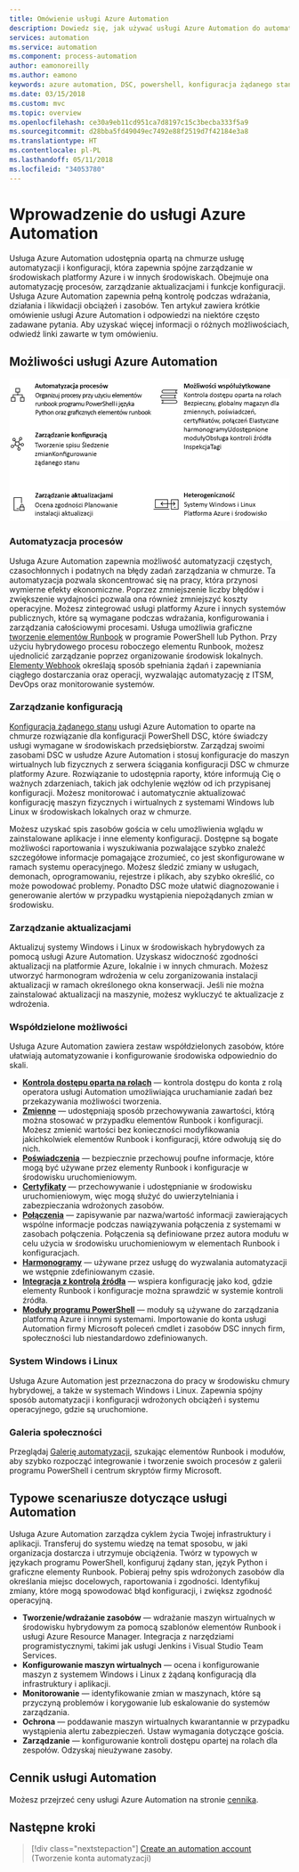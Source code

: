 ```yaml
---
title: Omówienie usługi Azure Automation
description: Dowiedz się, jak używać usługi Azure Automation do automatyzacji cyklu życia infrastruktury i aplikacji.
services: automation
ms.service: automation
ms.component: process-automation
author: eamonoreilly
ms.author: eamono
keywords: azure automation, DSC, powershell, konfiguracja żądanego stanu, zarządzanie aktualizacjami, śledzenie zmian, spis, elementy runbook, python, graficzne
ms.date: 03/15/2018
ms.custom: mvc
ms.topic: overview
ms.openlocfilehash: ce30a9eb11cd951ca7d8197c15c3becba333f5a9
ms.sourcegitcommit: d28bba5fd49049ec7492e88f2519d7f42184e3a8
ms.translationtype: HT
ms.contentlocale: pl-PL
ms.lasthandoff: 05/11/2018
ms.locfileid: "34053780"
---
```

# <a name="an-introduction-to-azure-automation"></a>Wprowadzenie do usługi Azure Automation

Usługa Azure Automation udostępnia opartą na chmurze usługę automatyzacji i konfiguracji, która zapewnia spójne zarządzanie w środowiskach platformy Azure i w innych środowiskach. Obejmuje ona automatyzację procesów, zarządzanie aktualizacjami i funkcje konfiguracji. Usługa Azure Automation zapewnia pełną kontrolę podczas wdrażania, działania i likwidacji obciążeń i zasobów.
Ten artykuł zawiera krótkie omówienie usługi Azure Automation i odpowiedzi na niektóre często zadawane pytania. Aby uzyskać więcej informacji o różnych możliwościach, odwiedź linki zawarte w tym omówieniu.

## <a name="azure-automation-capabilities"></a>Możliwości usługi Azure Automation

![Możliwości automatyzacji — omówienie](media/automation-overview/automation-overview.png)

### <a name="process-automation"></a>Automatyzacja procesów

Usługa Azure Automation zapewnia możliwość automatyzacji częstych, czasochłonnych i podatnych na błędy zadań zarządzania w chmurze. Ta automatyzacja pozwala skoncentrować się na pracy, która przynosi wymierne efekty ekonomiczne. Poprzez zmniejszenie liczby błędów i zwiększenie wydajności pozwala ona również zmniejszyć koszty operacyjne. Możesz zintegrować usługi platformy Azure i innych systemów publicznych, które są wymagane podczas wdrażania, konfigurowania i zarządzania całościowymi procesami. Usługa umożliwia graficzne [tworzenie elementów Runbook](automation-runbook-types.md) w programie PowerShell lub Python. Przy użyciu hybrydowego procesu roboczego elementu Runbook, możesz ujednolicić zarządzanie poprzez organizowanie środowisk lokalnych. [Elementy Webhook](automation-webhooks.md) określają sposób spełniania żądań i zapewniania ciągłego dostarczania oraz operacji, wyzwalając automatyzację z ITSM, DevOps oraz monitorowanie systemów.

### <a name="configuration-management"></a>Zarządzanie konfiguracją

[Konfiguracja żądanego stanu](automation-dsc-overview.md) usługi Azure Automation to oparte na chmurze rozwiązanie dla konfiguracji PowerShell DSC, które świadczy usługi wymagane w środowiskach przedsiębiorstw. Zarządzaj swoimi zasobami DSC w usłudze Azure Automation i stosuj konfiguracje do maszyn wirtualnych lub fizycznych z serwera ściągania konfiguracji DSC w chmurze platformy Azure. Rozwiązanie to udostępnia raporty, które informują Cię o ważnych zdarzeniach, takich jak odchylenie węzłów od ich przypisanej konfiguracji. Możesz monitorować i automatycznie aktualizować konfigurację maszyn fizycznych i wirtualnych z systemami Windows lub Linux w środowiskach lokalnych oraz w chmurze.

Możesz uzyskać spis zasobów gościa w celu umożliwienia wglądu w zainstalowane aplikacje i inne elementy konfiguracji. Dostępne są bogate możliwości raportowania i wyszukiwania pozwalające szybko znaleźć szczegółowe informacje pomagające zrozumieć, co jest skonfigurowane w ramach systemu operacyjnego. Możesz śledzić zmiany w usługach, demonach, oprogramowaniu, rejestrze i plikach, aby szybko określić, co może powodować problemy. Ponadto DSC może ułatwić diagnozowanie i generowanie alertów w przypadku wystąpienia niepożądanych zmian w środowisku.

### <a name="update-management"></a>Zarządzanie aktualizacjami

Aktualizuj systemy Windows i Linux w środowiskach hybrydowych za pomocą usługi Azure Automation. Uzyskasz widoczność zgodności aktualizacji na platformie Azure, lokalnie i w innych chmurach. Możesz utworzyć harmonogram wdrożenia w celu zorganizowania instalacji aktualizacji w ramach określonego okna konserwacji. Jeśli nie można zainstalować aktualizacji na maszynie, możesz wykluczyć te aktualizacje z wdrożenia.

### <a name="shared-capabilities"></a>Współdzielone możliwości

Usługa Azure Automation zawiera zestaw współdzielonych zasobów, które ułatwiają automatyzowanie i konfigurowanie środowiska odpowiednio do skali.

* **[Kontrola dostępu oparta na rolach](automation-role-based-access-control.md)** — kontrola dostępu do konta z rolą operatora usługi Automation umożliwiająca uruchamianie zadań bez przekazywania możliwości tworzenia.
* **[Zmienne](automation-variables.md)** — udostępniają sposób przechowywania zawartości, którą można stosować w przypadku elementów Runbook i konfiguracji. Możesz zmienić wartości bez konieczności modyfikowania jakichkolwiek elementów Runbook i konfiguracji, które odwołują się do nich.
* **[Poświadczenia](automation-credentials.md)** — bezpiecznie przechowuj poufne informacje, które mogą być używane przez elementy Runbook i konfiguracje w środowisku uruchomieniowym.
* **[Certyfikaty](automation-certificates.md)** — przechowywanie i udostępnianie w środowisku uruchomieniowym, więc mogą służyć do uwierzytelniania i zabezpieczania wdrożonych zasobów.
* **[Połączenia](automation-connections.md)** — zapisywanie par nazwa/wartość informacji zawierających wspólne informacje podczas nawiązywania połączenia z systemami w zasobach połączenia. Połączenia są definiowane przez autora modułu w celu użycia w środowisku uruchomieniowym w elementach Runbook i konfiguracjach.
* **[Harmonogramy](automation-schedules.md)** — używane przez usługę do wyzwalania automatyzacji we wstępnie zdefiniowanym czasie.
* **[Integracja z kontrolą źródła](automation-source-control-integration.md)** — wspiera konfigurację jako kod, gdzie elementy Runbook i konfiguracje można sprawdzić w systemie kontroli źródła.
* **[Moduły programu PowerShell](automation-integration-modules.md)** — moduły są używane do zarządzania platformą Azure i innymi systemami. Importowanie do konta usługi Automation firmy Microsoft poleceń cmdlet i zasobów DSC innych firm, społeczności lub niestandardowo zdefiniowanych.

### <a name="windows-and-linux"></a>System Windows i Linux

Usługa Azure Automation jest przeznaczona do pracy w środowisku chmury hybrydowej, a także w systemach Windows i Linux. Zapewnia spójny sposób automatyzacji i konfiguracji wdrożonych obciążeń i systemu operacyjnego, gdzie są uruchomione.

### <a name="community-gallery"></a>Galeria społeczności

Przeglądaj [Galerię automatyzacji](automation-runbook-gallery.md), szukając elementów Runbook i modułów, aby szybko rozpocząć integrowanie i tworzenie swoich procesów z galerii programu PowerShell i centrum skryptów firmy Microsoft.

## <a name="common-scenarios-for-automation"></a>Typowe scenariusze dotyczące usługi Automation

Usługa Azure Automation zarządza cyklem życia Twojej infrastruktury i aplikacji. Transferuj do systemu wiedzę na temat sposobu, w jaki organizacja dostarcza i utrzymuje obciążenia. Twórz w typowych w językach programu PowerShell, konfiguruj żądany stan, język Python i graficzne elementy Runbook. Pobieraj pełny spis wdrożonych zasobów dla określania miejsc docelowych, raportowania i zgodności. Identyfikuj zmiany, które mogą spowodować błąd konfiguracji, i zwiększ zgodność operacyjną.

* **Tworzenie/wdrażanie zasobów** — wdrażanie maszyn wirtualnych w środowisku hybrydowym za pomocą szablonów elementów Runbook i usługi Azure Resource Manager. Integracja z narzędziami programistycznymi, takimi jak usługi Jenkins i Visual Studio Team Services.
* **Konfigurowanie maszyn wirtualnych** — ocena i konfigurowanie maszyn z systemem Windows i Linux z żądaną konfiguracją dla infrastruktury i aplikacji.
* **Monitorowanie** — identyfikowanie zmian w maszynach, które są przyczyną problemów i korygowanie lub eskalowanie do systemów zarządzania.
* **Ochrona** — poddawanie maszyn wirtualnych kwarantannie w przypadku wystąpienia alertu zabezpieczeń. Ustaw wymagania dotyczące gościa.
* **Zarządzanie** — konfigurowanie kontroli dostępu opartej na rolach dla zespołów. Odzyskaj nieużywane zasoby.

## <a name="pricing-for-automation"></a>Cennik usługi Automation

Możesz przejrzeć ceny usługi Azure Automation na stronie [cennika](https://azure.microsoft.com/pricing/details/automation/).

## <a name="next-steps"></a>Następne kroki

> [!div class="nextstepaction"]
> [Create an automation account](automation-quickstart-create-account.md) (Tworzenie konta automatyzacji)
